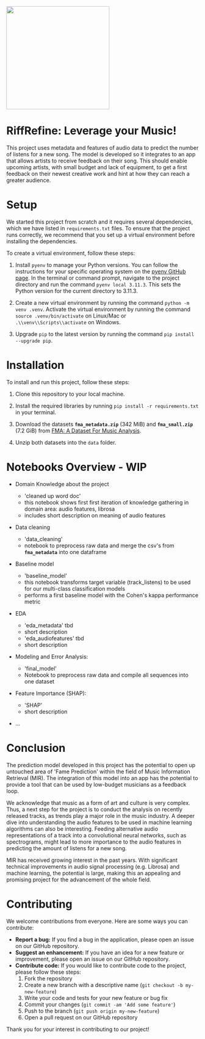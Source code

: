 <img src="https://github.com/jinsunij/RiffRefine/main/images/riffrefine.png" width="270">



# RiffRefine: Leverage your Music!

This project uses metadata and features of audio data to predict the number of listens for a new song. The model is developed so it integrates to an app that allows artists to receive feedback on their song. This should enable upcoming artists, with small budget and lack of equipment, to get a first feedback on their newest creative work and hint at how they can reach a greater audience.



# Setup
 

We started this project from scratch and it requires several dependencies, which we have listed in `requirements.txt` files. To ensure that the project runs correctly, we recommend that you set up a virtual environment before installing the dependencies.

To create a virtual environment, follow these steps:

1. Install `pyenv` to manage your Python versions. You can follow the instructions for your specific operating system on the [pyenv GitHub page](https://github.com/pyenv/pyenv#installation). In the terminal or command prompt, navigate to the project directory and run the command `pyenv local 3.11.3`. This sets the Python version for the current directory to 3.11.3.

2. Create a new virtual environment by running the command `python -m venv .venv`. Activate the virtual environment by running the command `source .venv/bin/activate` on Linux/Mac or `.\\venv\\Scripts\\activate` on Windows.

3. Upgrade `pip` to the latest version by running the command `pip install --upgrade pip`.




# Installation

To install and run this project, follow these steps:

1. Clone this repository to your local machine.

2. Install the required libraries by running `pip install -r requirements.txt` in your terminal.

3. Download the datasets **`fma_metadata.zip`** (342 MiB) and  **`fma_small.zip`** (7.2 GiB) from [FMA: A Dataset For Music Analysis](https://github.com/mdeff/fma#data).

4. Unzip both datasets into the `data` folder.


# Notebooks Overview - WIP

* Domain Knowledge about the project
  * 'cleaned up word doc'
  * this notebook shows first first iteration of knowledge gathering in domain area: audio features, librosa
  * includes short description on meaning of audio features

* Data cleaning
  * 'data_cleaning'
  * notebook to preprocess raw data and merge the csv's from **`fma_metadata`** into one dataframe

* Baseline model
  * 'baseline_model'
  * this notebook transforms target variable (track_listens) to be used for our multi-class classification models 
  * performs a first baseline model with the Cohen's kappa performance metric 

* EDA
  * 'eda_metadata' tbd
  * short description
  * 'eda_audiofeatures' tbd
  * short description

* Modeling and Error Analysis:
  * 'final_model'
  * Notebook to preprocess raw data and compile all sequences into one dataset 


* Feature Importance (SHAP): 
  * 'SHAP'
  * short description


* ...



# Conclusion

The prediction model developed in this project has the potential to open up untouched area of 'Fame Prediction' within the field of Music Information Retrieval (MIR).
The integration of this model into an app has the potential to provide a tool that can be used by low-budget musicians as a feedback loop. 

We acknowledge that music as a form of art and culture is very complex. Thus, a next step for the project is to conduct the analysis on recently released tracks, as trends play a major role in the music industry.
A deeper dive into understanding the audio features to be used in machine learning algorithms can also be interesting. Feeding alternative audio representations of a track into a convolutional neural networks, such as spectrograms, might lead to more importance to the audio features in predicting the amount of listens for a new song.

MIR has received growing interest in the past years. With significant technical improvements in audio signal processing (e.g. Librosa) and machine learning, the potential is large, making this an appealing and promising project for the advancement of the whole field.


# Contributing

We welcome contributions from everyone. Here are some ways you can contribute:

- **Report a bug:** If you find a bug in the application, please open an issue on our GitHub repository.
- **Suggest an enhancement:** If you have an idea for a new feature or improvement, please open an issue on our GitHub repository.
- **Contribute code:** If you would like to contribute code to the project, please follow these steps:
  1. Fork the repository
  2. Create a new branch with a descriptive name (`git checkout -b my-new-feature`)
  3. Write your code and tests for your new feature or bug fix
  4. Commit your changes (`git commit -am 'Add some feature'`)
  5. Push to the branch (`git push origin my-new-feature`)
  6. Open a pull request on our GitHub repository

Thank you for your interest in contributing to our project!